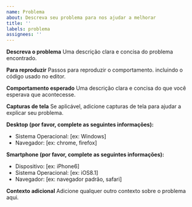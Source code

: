 ```yaml
---
name: Problema
about: Descreva seu problema para nos ajudar a melhorar
title: ''
labels: problema
assignees: ''
---
```


**Descreva o problema**
Uma descrição clara e concisa do problema encontrado.

**Para reproduzir**
Passos para reproduzir o comportamento. incluindo o código usado no editor.

**Comportamento esperado**
Uma descrição clara e concisa do que você esperava que acontecesse.

**Capturas de tela**
Se aplicável, adicione capturas de tela para ajudar a explicar seu problema.

**Desktop (por favor, complete as seguintes informações):**
 - Sistema Operacional: [ex: Windows]
 - Navegador: [ex: chrome, firefox]

**Smartphone (por favor, complete as seguintes informações):**
 - Dispositivo: [ex: iPhone6]
 - Sistema Operacional: [ex: iOS8.1]
 - Navegador: [ex: navegador padrão, safari]

**Contexto adicional**
Adicione qualquer outro contexto sobre o problema aqui.

